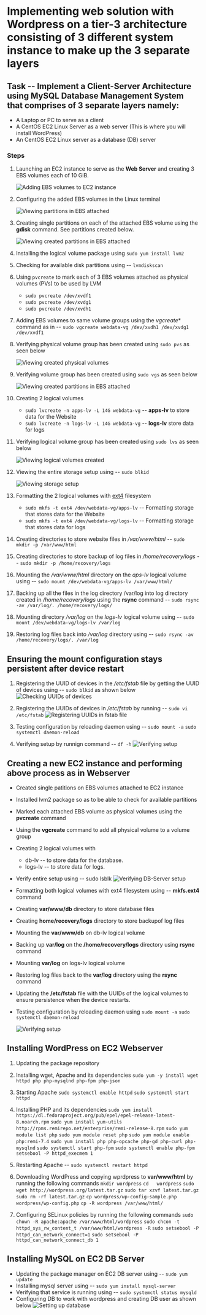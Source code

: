 #  Implementing web solution with Wordpress on a tier-3 architecture consisting of 3 different system instance to make up the 3 separate layers

## Task -- Implement a Client-Server Architecture using MySQL Database Management System that comprises of 3 separate layers namely:

- A Laptop or PC to serve as a client
- A CentOS EC2 Linux Server as a web server (This is where you will install WordPress)
- An CentOS EC2 Linux server as a database (DB) server

### Steps

1. Launching an EC2 instance to serve as the **Web Server** and creating 3 EBS volumes each of 10 GiB.

    ![Adding EBS volumes to EC2 instance](./images/adding-ebs-volumes.png)

2. Configuring the added EBS volumes in the Linux terminal

    ![Viewing partitions in EBS attached](./images/view-partitions-on--attached-EBS.png)

3. Creating single partitions on each of the attached EBS volume using the **gdisk** command. See partitions created below.

    ![Viewing created partitions in EBS attached](./images/view-partitions-on--attached-EBS.png)

4. Installing the logical volume package using `sudo yum install lvm2`

5. Checking for available disk partitions using -- `lvmdiskscan`

6. Using `pvcreate` to mark each of 3 EBS volumes attached as physical volumes (PVs) to be used by LVM
    - `sudo pvcreate /dev/xvdf1`
    - `sudo pvcreate /dev/xvdg1`
    - `sudo pvcreate /dev/xvdh1`


7. Adding EBS volumes to same volume groups using the *vgcreate** command as in -- `sudo vgcreate webdata-vg /dev/xvdh1 /dev/xvdg1 /dev/xvdf1`

8. Verifying physical volume group has been created using `sudo pvs` as seen below

    ![Viewing created physical volumes](./images/verifying-pvs.PNG)

8. Verifying volume group has been created using `sudo vgs` as seen below

    ![Viewing created partitions in EBS attached](./images/verifying-vg.PNG)

9. Creating 2 logical volumes
    - `sudo lvcreate -n apps-lv -L 14G webdata-vg` -- **apps-lv** to store data for the Website
    - `sudo lvcreate -n logs-lv -L 14G webdata-vg` -- **logs-lv** store data for logs

10. Verifying logical volume group has been created using `sudo lvs` as seen below

    ![Viewing logical volumes created](./images/verify-lvs.PNG)

11. Viewing the entire storage setup using -- `sudo blkid`

    ![Viewing storage setup](./images/verify-lvs.PNG)

12. Formatting the 2 logical volumes with [ext4](https://en.wikipedia.org/wiki/Ext4) filesystem
    - `sudo mkfs -t ext4 /dev/webdata-vg/apps-lv` -- Formatting storage that stores data for the Website 
    - `sudo mkfs -t ext4 /dev/webdata-vg/logs-lv` -- Formatting storage that stores data for logs

13. Creating directories to store website files in */var/www/html* -- `sudo mkdir -p /var/www/html`

14. Creating directories to store backup of log files in */home/recovery/logs* -- `sudo mkdir -p /home/recovery/logs`

15. Mounting the */var/www/html* directory on the *aps-lv* logical volume using -- `sudo mount /dev/webdata-vg/apps-lv /var/www/html/`

16. Backing up all the files in the log directory /var/log into log directory created in */home/recovery/logs* using the **rsync** command -- `sudo rsync -av /var/log/. /home/recovery/logs/`

17. Mounting directory */var/log* on the *logs-lv* logical volume using -- `sudo mount /dev/webdata-vg/logs-lv /var/log`

18. Restoring log files back into */var/log* directory using -- `sudo rsync -av /home/recovery/logs/. /var/log`


## Ensuring the mount configuration stays persistent after device restart

1. Registering the UUID of devices in the */etc/fstab* file by getting the UUID of devices using -- `sudo blkid` as shown below
    ![Checking UUIDs of devices](./images/checking-UUID-of-lvs.png)

2. Registering the UUIDs of devices in */etc/fstab* by running -- `sudo vi /etc/fstab`
    ![Registering UUIDs in fstab file](./images/registering-UUID-in-fstab.PNG)

3. Testing configuration by reloading daemon using -- 
    `sudo mount -a`
    `sudo systemctl daemon-reload`

4. Verifying setup by runnign command -- `df -h`
    ![Verifying setup](./images/verifying-setup.PNG)


## Creating a new EC2 instance and performing above process as in Webserver

- Created single patitions on EBS volumes attached to EC2 instance
- Installed lvm2 package so as to be able to check for available partitions
- Marked each attached EBS volume as physical volumes using the **pvcreate** command
- Using the **vgcreate** command to add all physical volume to a volume group
- Creating 2 logical volumes with
    * db-lv -- to store data for the database.
    * logs-lv -- to store data for logs.
- Verify entire setup using -- sudo lsblk
    ![Verifying DB-Server setup](./images/verifying-status-of-db-server.png)
- Formatting both logical volumes with ext4 filesystem using -- **mkfs.ext4** command
- Creating **var/www/db** directory to store database files
- Creating **home/recovery/logs** directory to store backupof log files
- Mounting the **var/www/db** on db-lv logical volume
- Backing up **var/log** on the **/home/recovery/logs** directory using **rsync** command
- Mounting **var/log** on logs-lv logical volume
- Restoring log files back to the **var/log** directory using the **rsync** command
- Updating the **/etc/fstab** file with the UUIDs of the logical volumes to ensure persistence when the device restarts.
- Testing configuration by reloading daemon using
    `sudo mount -a`
    `sudo systemctl daemon-reload`

    ![Verifying setup](./images/verifying-setup.PNG)


## Installing WordPress on EC2 Webserver

1. Updating the package repository

2. Installing wget, Apache and its dependencies
    `sudo yum -y install wget httpd php php-mysqlnd php-fpm php-json`

3. Starting Apache
    `sudo systemctl enable httpd`
    `sudo systemctl start httpd`

4. Installing PHP and its dependencies
    `sudo yum install https://dl.fedoraproject.org/pub/epel/epel-release-latest-8.noarch.rpm`
    `sudo yum install yum-utils http://rpms.remirepo.net/enterprise/remi-release-8.rpm`
    `sudo yum module list php`
    `sudo yum module reset php`
    `sudo yum module enable php:remi-7.4`
    `sudo yum install php php-opcache php-gd php-curl php-mysqlnd`
    `sudo systemctl start php-fpm`
    `sudo systemctl enable php-fpm`
    `setsebool -P httpd_execmem 1`

5. Restarting Apache -- `sudo systemctl restart httpd`

6. Downloading WordPress and copying wprdpress to **var/www/html** by running the following commands
    `mkdir wordpress`
    `cd   wordpress`
    `sudo wget http://wordpress.org/latest.tar.gz`
    `sudo tar xzvf latest.tar.gz`
    `sudo rm -rf latest.tar.gz`
    `cp wordpress/wp-config-sample.php wordpress/wp-config.php`
    `cp -R wordpress /var/www/html/`

7. Configuring SELinux policies by running the following commands
    `sudo chown -R apache:apache /var/www/html/wordpress`
    `sudo chcon -t httpd_sys_rw_content_t /var/www/html/wordpress -R`
    `sudo setsebool -P httpd_can_network_connect=1`
    `sudo setsebool -P httpd_can_network_connect_db 1`


## Installing MySQL on EC2 DB Server
- Updating the package manager on EC2 DB server using -- `sudo yum update`
- Installing mysql server using -- `sudo yum install mysql-server`
- Verifying that service is running using -- `sudo systemctl status mysqld`
- Configuring DB to work with wordpress and creating DB user as shown below
    ![Setting up database](./images/database-setup.png)